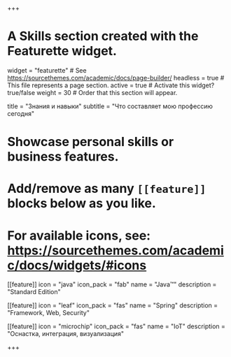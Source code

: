+++
# A Skills section created with the Featurette widget.
widget = "featurette"  # See https://sourcethemes.com/academic/docs/page-builder/
headless = true  # This file represents a page section.
active = true  # Activate this widget? true/false
weight = 30  # Order that this section will appear.

title = "Знания и навыки"
subtitle = "Что составляет мою профессию сегодня"

# Showcase personal skills or business features.
# Add/remove as many `[[feature]]` blocks below as you like.
# For available icons, see: https://sourcethemes.com/academic/docs/widgets/#icons

[[feature]]
  icon = "java"
  icon_pack = "fab"
  name = "Java&trade;"
  description = "Standard Edition"

[[feature]]
  icon = "leaf"
  icon_pack = "fas"
  name = "Spring"
  description = "Framework, Web, Security"

[[feature]]
  icon = "microchip"
  icon_pack = "fas"
  name = "IoT"
  description = "Оснастка, интеграция, визуализация"

+++
